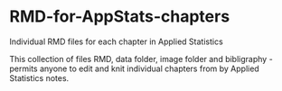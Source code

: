 # RMD-for-AppStats-chapters
Individual RMD files for each chapter in Applied Statistics

This collection of files RMD, data folder, image folder and bibligraphy - permits anyone to edit and knit individual chapters from by Applied Statistics notes.

